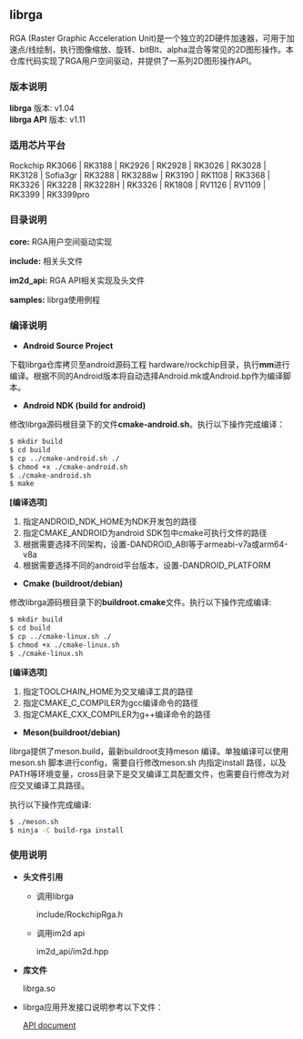 ## librga

RGA (Raster Graphic Acceleration Unit)是一个独立的2D硬件加速器，可用于加速点/线绘制，执行图像缩放、旋转、bitBlt、alpha混合等常见的2D图形操作。本仓库代码实现了RGA用户空间驱动，并提供了一系列2D图形操作API。

### 版本说明

**librga** 版本: v1.04<br/>
**librga API** 版本: v1.11

### 适用芯片平台

Rockchip RK3066 | RK3188 | RK2926 | RK2928 | RK3026 | RK3028 | RK3128 | Sofia3gr | RK3288 | RK3288w | RK3190 | RK1108 | RK3368 | RK3326 | RK3228 | RK3228H | RK3326 | RK1808 | RV1126 | RV1109 | RK3399 | RK3399pro

### 目录说明

**core:** RGA用户空间驱动实现

**include:** 相关头文件

**im2d_api:** RGA API相关实现及头文件

**samples:** librga使用例程

### 编译说明

* **Android Source Project**

下载librga仓库拷贝至android源码工程 hardware/rockchip目录，执行**mm**进行编译。根据不同的Android版本将自动选择Android.mk或Android.bp作为编译脚本。

* **Android NDK (build for android)**

修改librga源码根目录下的文件**cmake-android.sh**。执行以下操作完成编译：

```bash
$ mkdir build
$ cd build
$ cp ../cmake-android.sh ./
$ chmod +x ./cmake-android.sh
$ ./cmake-android.sh
$ make
```

**[编译选项]**

1. 指定ANDROID_NDK_HOME为NDK开发包的路径
2. 指定CMAKE_ANDROID为android SDK包中cmake可执行文件的路径
3. 根据需要选择不同架构，设置-DANDROID_ABI等于armeabi-v7a或arm64-v8a
4. 根据需要选择不同的android平台版本，设置-DANDROID_PLATFORM

* **Cmake (buildroot/debian)**

修改librga源码根目录下的**buildroot.cmake**文件。执行以下操作完成编译:

```bash
$ mkdir build
$ cd build
$ cp ../cmake-linux.sh ./
$ chmod +x ./cmake-linux.sh
$ ./cmake-linux.sh
```

**[编译选项]**

1. 指定TOOLCHAIN_HOME为交叉编译工具的路径
2. 指定CMAKE_C_COMPILER为gcc编译命令的路径
3. 指定CMAKE_CXX_COMPILER为g++编译命令的路径

* **Meson(buildroot/debian)**

librga提供了meson.build，最新buildroot支持meson 编译。单独编译可以使用meson.sh 脚本进行config，需要自行修改meson.sh 内指定install 路径，以及PATH等环境变量，cross目录下是交叉编译工具配置文件，也需要自行修改为对应交叉编译工具路径。

执行以下操作完成编译:

```bash
$ ./meson.sh
$ ninja -C build-rga install
```

### 使用说明

* **头文件引用**

  * 调用librga

    include/RockchipRga.h

  * 调用im2d api

    im2d_api/im2d.hpp

* **库文件**

  librga.so

* librga应用开发接口说明参考以下文件：

  [API document](docs/README.md)

